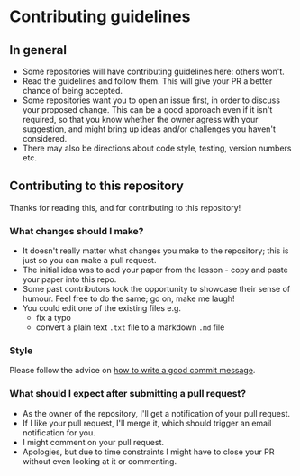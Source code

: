 # Contributing guidelines

## In general
- Some repositories will have contributing guidelines here: others won't.
- Read the guidelines and follow them. This will give your PR a better chance of being accepted.
- Some repositories want you to open an issue first, in order to discuss your proposed change.
This can be a good approach even if it isn't required, so that you know whether the owner agress with your suggestion,
and might bring up ideas and/or challenges you haven't considered.
- There may also be directions about code style, testing, version numbers etc.

## Contributing to this repository
Thanks for reading this, and for contributing to this repository!
### What changes should I make?
- It doesn't really matter what changes you make to the repository; this is just so you can make a pull request.
- The initial idea was to add your paper from the lesson - copy and paste your paper into this repo.
- Some past contributors took the opportunity to showcase their sense of humour. Feel free to do the same; go on, make me laugh!
- You could edit one of the existing files e.g. 
  - fix a typo
  - convert a plain text `.txt` file to a markdown `.md` file
  
### Style
  Please follow the advice on [how to write a good commit message](http://gcapes.github.io/git-course/04-commit-advice/).
  
### What should I expect after submitting a pull request?
- As the owner of the repository, I'll get a notification of your pull request. 
- If I like your pull request, I'll merge it, which should trigger an email notification for you.
- I might comment on your pull request.
- Apologies, but due to time constraints I might have to close your PR without even looking at it or commenting.
